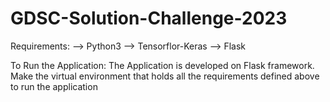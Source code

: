 # GDSC-Solution-Challenge-2023

Requirements:
--> Python3
--> Tensorflor-Keras
--> Flask

To Run the Application:
The Application is developed on Flask framework. Make the virtual environment that holds all the requirements defined above to run the application
